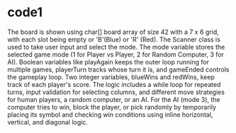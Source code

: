 # code1
The board is shown using char[] board array of size 42 with a 7 x 6 grid, with each slot being empty or 'B'(Blue) or 'R' (Red). The Scanner class is used to take user input and select the mode. The mode variable stores the selected game mode (1 for Player vs Player, 2 for Random Computer, 3 for AI). Boolean variables like playAgain keeps the outer loop running for multiple games, playerTurn tracks whose turn it is, and gameEnded controls the gameplay loop. Two integer variables, blueWins and redWins, keep track of each player's score. The logic includes a while loop for repeated turns, input validation for selecting columns, and different move strategies for human players, a  random computer, or an AI. For the AI (mode 3), the computer tries to win, block the player, or pick randomly by temporarily placing its symbol and checking win conditions using inline horizontal, vertical, and diagonal logic.

